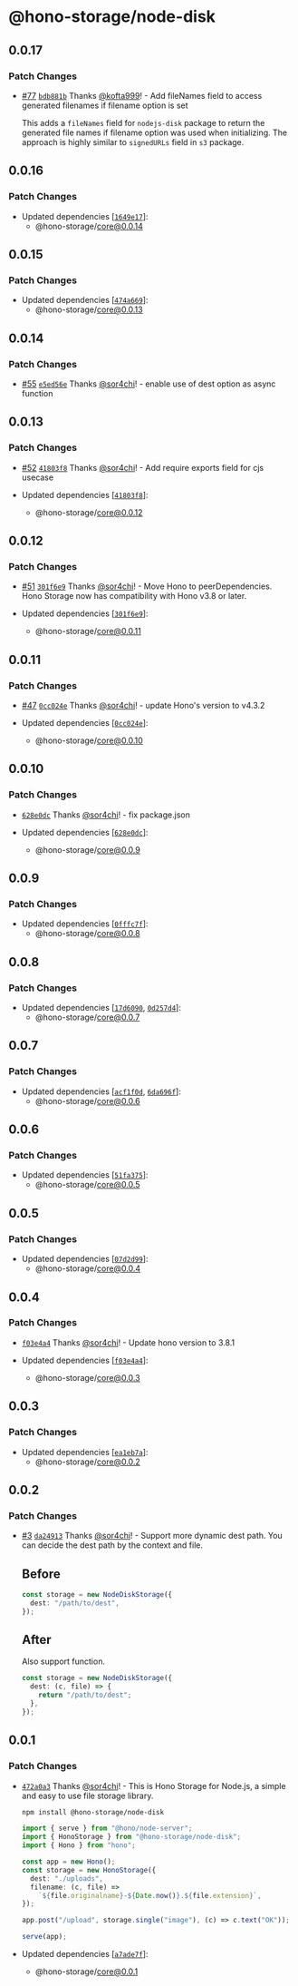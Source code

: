 # @hono-storage/node-disk

## 0.0.17

### Patch Changes

- [#77](https://github.com/sor4chi/hono-storage/pull/77) [`bdb881b`](https://github.com/sor4chi/hono-storage/commit/bdb881b688cf6a9be06218f166b4921988a77829) Thanks [@kofta999](https://github.com/kofta999)! - Add fileNames field to access generated filenames if filename option is set

  This adds a `fileNames` field for `nodejs-disk` package to return the generated file names if filename option was used when initializing.
  The approach is highly similar to `signedURLs` field in `s3` package.

## 0.0.16

### Patch Changes

- Updated dependencies [[`1649e17`](https://github.com/sor4chi/hono-storage/commit/1649e172335fd7780f04412f72769ab7d991a790)]:
  - @hono-storage/core@0.0.14

## 0.0.15

### Patch Changes

- Updated dependencies [[`474a669`](https://github.com/sor4chi/hono-storage/commit/474a669a8f43156aafa58173390504d355ff1b7f)]:
  - @hono-storage/core@0.0.13

## 0.0.14

### Patch Changes

- [#55](https://github.com/sor4chi/hono-storage/pull/55) [`e5ed56e`](https://github.com/sor4chi/hono-storage/commit/e5ed56e787c81986102fd59d1d5ad951fe0ac64b) Thanks [@sor4chi](https://github.com/sor4chi)! - enable use of dest option as async function

## 0.0.13

### Patch Changes

- [#52](https://github.com/sor4chi/hono-storage/pull/52) [`41803f8`](https://github.com/sor4chi/hono-storage/commit/41803f8dbb3ec30ff03720e510e01563b7153b5b) Thanks [@sor4chi](https://github.com/sor4chi)! - Add require exports field for cjs usecase

- Updated dependencies [[`41803f8`](https://github.com/sor4chi/hono-storage/commit/41803f8dbb3ec30ff03720e510e01563b7153b5b)]:
  - @hono-storage/core@0.0.12

## 0.0.12

### Patch Changes

- [#51](https://github.com/sor4chi/hono-storage/pull/51) [`301f6e9`](https://github.com/sor4chi/hono-storage/commit/301f6e9b2e6762b350fc0b3c1316e109fc843917) Thanks [@sor4chi](https://github.com/sor4chi)! - Move Hono to peerDependencies. Hono Storage now has compatibility with Hono v3.8 or later.

- Updated dependencies [[`301f6e9`](https://github.com/sor4chi/hono-storage/commit/301f6e9b2e6762b350fc0b3c1316e109fc843917)]:
  - @hono-storage/core@0.0.11

## 0.0.11

### Patch Changes

- [#47](https://github.com/sor4chi/hono-storage/pull/47) [`0cc024e`](https://github.com/sor4chi/hono-storage/commit/0cc024eb7dc065bb648f34c52174b0b1baa8d044) Thanks [@sor4chi](https://github.com/sor4chi)! - update Hono's version to v4.3.2

- Updated dependencies [[`0cc024e`](https://github.com/sor4chi/hono-storage/commit/0cc024eb7dc065bb648f34c52174b0b1baa8d044)]:
  - @hono-storage/core@0.0.10

## 0.0.10

### Patch Changes

- [`628e0dc`](https://github.com/sor4chi/hono-storage/commit/628e0dcd6b48953db1d212e317c1d470499780e3) Thanks [@sor4chi](https://github.com/sor4chi)! - fix package.json

- Updated dependencies [[`628e0dc`](https://github.com/sor4chi/hono-storage/commit/628e0dcd6b48953db1d212e317c1d470499780e3)]:
  - @hono-storage/core@0.0.9

## 0.0.9

### Patch Changes

- Updated dependencies [[`0fffc7f`](https://github.com/sor4chi/hono-storage/commit/0fffc7f76152df882b15398014ca8aa331a6ff12)]:
  - @hono-storage/core@0.0.8

## 0.0.8

### Patch Changes

- Updated dependencies [[`17d6090`](https://github.com/sor4chi/hono-storage/commit/17d609093ade861c93eaac5418ca0a7debb7bebb), [`0d257d4`](https://github.com/sor4chi/hono-storage/commit/0d257d42f158bc4485e907d601a6541d0f25a923)]:
  - @hono-storage/core@0.0.7

## 0.0.7

### Patch Changes

- Updated dependencies [[`acf1f0d`](https://github.com/sor4chi/hono-storage/commit/acf1f0de6d1c88224182ead9aff3578c5c8842d4), [`6da696f`](https://github.com/sor4chi/hono-storage/commit/6da696f952a6bfeac95725bd077deebba9da8591)]:
  - @hono-storage/core@0.0.6

## 0.0.6

### Patch Changes

- Updated dependencies [[`51fa375`](https://github.com/sor4chi/hono-storage/commit/51fa3752a49ddb7403edb57b0f1a1feaf154978b)]:
  - @hono-storage/core@0.0.5

## 0.0.5

### Patch Changes

- Updated dependencies [[`07d2d99`](https://github.com/sor4chi/hono-storage/commit/07d2d99cdf20a1694cc03c965da773754ad6fa61)]:
  - @hono-storage/core@0.0.4

## 0.0.4

### Patch Changes

- [`f03e4a4`](https://github.com/sor4chi/hono-storage/commit/f03e4a41d705fa8883cef1dce85784825ea05eae) Thanks [@sor4chi](https://github.com/sor4chi)! - Update hono version to 3.8.1

- Updated dependencies [[`f03e4a4`](https://github.com/sor4chi/hono-storage/commit/f03e4a41d705fa8883cef1dce85784825ea05eae)]:
  - @hono-storage/core@0.0.3

## 0.0.3

### Patch Changes

- Updated dependencies [[`ea1eb7a`](https://github.com/sor4chi/hono-storage/commit/ea1eb7a533b8ba3d08acc80f92b8153a9048bfc9)]:
  - @hono-storage/core@0.0.2

## 0.0.2

### Patch Changes

- [#3](https://github.com/sor4chi/hono-storage/pull/3) [`da24913`](https://github.com/sor4chi/hono-storage/commit/da249130275d6a2c2827f17cdd1778bfb2fe34f9) Thanks [@sor4chi](https://github.com/sor4chi)! - Support more dynamic dest path.
  You can decide the dest path by the context and file.

  ## Before

  ```ts
  const storage = new NodeDiskStorage({
    dest: "/path/to/dest",
  });
  ```

  ## After

  Also support function.

  ```ts
  const storage = new NodeDiskStorage({
    dest: (c, file) => {
      return "/path/to/dest";
    },
  });
  ```

## 0.0.1

### Patch Changes

- [`472a0a3`](https://github.com/sor4chi/hono-storage/commit/472a0a39cd750b3483d01c5b72bec816c7b8cac9) Thanks [@sor4chi](https://github.com/sor4chi)! - This is Hono Storage for Node.js, a simple and easy to use file storage library.

  ```bash
  npm install @hono-storage/node-disk
  ```

  ```ts
  import { serve } from "@hono/node-server";
  import { HonoStorage } from "@hono-storage/node-disk";
  import { Hono } from "hono";

  const app = new Hono();
  const storage = new HonoStorage({
    dest: "./uploads",
    filename: (c, file) =>
      `${file.originalname}-${Date.now()}.${file.extension}`,
  });

  app.post("/upload", storage.single("image"), (c) => c.text("OK"));

  serve(app);
  ```

- Updated dependencies [[`a7ade7f`](https://github.com/sor4chi/hono-storage/commit/a7ade7f3bb67cbf3b70efbdf91e9260043413f16)]:
  - @hono-storage/core@0.0.1
